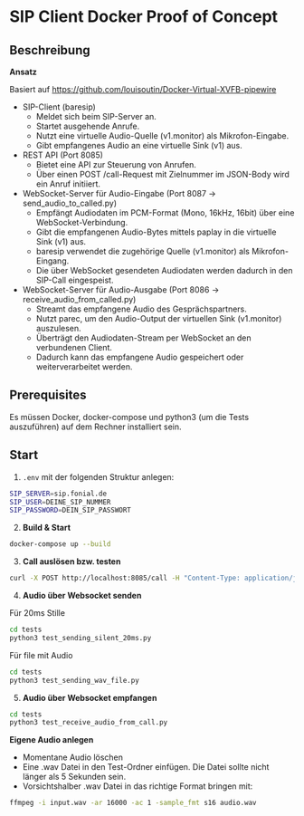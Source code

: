 # SIP Client Docker Proof of Concept

## Beschreibung

**Ansatz**

Basiert auf https://github.com/louisoutin/Docker-Virtual-XVFB-pipewire

- SIP-Client (baresip)
  - Meldet sich beim SIP-Server an.
  - Startet ausgehende Anrufe.
  - Nutzt eine virtuelle Audio-Quelle (v1.monitor) als Mikrofon-Eingabe.
  - Gibt empfangenes Audio an eine virtuelle Sink (v1) aus.
- REST API (Port 8085)
  - Bietet eine API zur Steuerung von Anrufen.
  - Über einen POST /call-Request mit Zielnummer im JSON-Body wird ein Anruf initiiert.
- WebSocket-Server für Audio-Eingabe (Port 8087 → send_audio_to_called.py)
  - Empfängt Audiodaten im PCM-Format (Mono, 16kHz, 16bit) über eine WebSocket-Verbindung.
  - Gibt die empfangenen Audio-Bytes mittels paplay in die virtuelle Sink (v1) aus.
  - baresip verwendet die zugehörige Quelle (v1.monitor) als Mikrofon-Eingang.
  - Die über WebSocket gesendeten Audiodaten werden dadurch in den SIP-Call eingespeist.
- WebSocket-Server für Audio-Ausgabe (Port 8086 → receive_audio_from_called.py)
  - Streamt das empfangene Audio des Gesprächspartners.
  - Nutzt parec, um den Audio-Output der virtuellen Sink (v1.monitor) auszulesen.
  - Überträgt den Audiodaten-Stream per WebSocket an den verbundenen Client.
  - Dadurch kann das empfangene Audio gespeichert oder weiterverarbeitet werden.

## Prerequisites

Es müssen Docker, docker-compose und python3 (um die Tests auszuführen) auf dem Rechner installiert sein.

## Start

1. `.env` mit der folgenden Struktur anlegen:

```bash
SIP_SERVER=sip.fonial.de
SIP_USER=DEINE_SIP_NUMMER
SIP_PASSWORD=DEIN_SIP_PASSWORT
```

2. **Build & Start**
```bash
docker-compose up --build
```

3. **Call auslösen bzw. testen** 

```bash
curl -X POST http://localhost:8085/call -H "Content-Type: application/json" -d '{"number": "1002"}'
```

4. **Audio über Websocket senden**

Für 20ms Stille

```bash
cd tests
python3 test_sending_silent_20ms.py
```

Für file mit Audio

```bash
cd tests
python3 test_sending_wav_file.py
```

5. **Audio über Websocket empfangen**

```bash
cd tests
python3 test_receive_audio_from_call.py
```

**Eigene Audio anlegen**

- Momentane Audio löschen
- Eine .wav Datei in den Test-Ordner einfügen. Die Datei sollte nicht länger als 5 Sekunden sein. 
- Vorsichtshalber .wav Datei in das richtige Format  bringen mit: 
```bash
ffmpeg -i input.wav -ar 16000 -ac 1 -sample_fmt s16 audio.wav
```